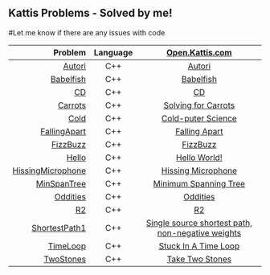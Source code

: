 ## Kattis Problems - Solved by me!

#Let me know if there are any issues with code

| Problem | Language | [Open.Kattis.com](https://open.kattis.com/) |
|-----------:|:---------:|:------------:|
| [Autori](https://github.com/EvelioOrnelas/eornelas-Kattis/blob/master/Autori.cpp)  | C++ | [Autori](https://open.kattis.com/problems/autori)  |
| [Babelfish](https://github.com/EvelioOrnelas/eornelas-Kattis/blob/master/Babelfish.cpp)  | C++ | [Babelfish](https://open.kattis.com/problems/babelfish)  |
| [CD](https://github.com/EvelioOrnelas/eornelas-Kattis/blob/master/CD.cpp)  | C++ | [CD](https://open.kattis.com/problems/cd)  |
| [Carrots](https://github.com/EvelioOrnelas/eornelas-Kattis/blob/master/Carrots.cpp)  | C++ | [Solving for Carrots](https://open.kattis.com/problems/carrots)  |
| [Cold](https://github.com/EvelioOrnelas/eornelas-Kattis/blob/master/Cold.cpp)  | C++ | [Cold-puter Science](https://open.kattis.com/problems/cold)  |
| [FallingApart](https://github.com/EvelioOrnelas/eornelas-Kattis/blob/master/FallingApart.cpp)  | C++ | [Falling Apart](https://open.kattis.com/problems/fallingapart)  |
| [FizzBuzz](https://github.com/EvelioOrnelas/eornelas-Kattis/blob/master/FizzBuzz.cpp)  | C++ | [FizzBuzz](https://open.kattis.com/problems/fizzbuzz)  |
| [Hello](https://github.com/EvelioOrnelas/eornelas-Kattis/blob/master/HelloWorld.cpp)  | C++ | [Hello World!](https://open.kattis.com/problems/hello)  |
| [HissingMicrophone](https://github.com/EvelioOrnelas/eornelas-Kattis/blob/master/HissingMicrophone.cpp)  | C++ | [Hissing Microphone](https://open.kattis.com/problems/hissingmicrophone)  |
| [MinSpanTree](https://github.com/EvelioOrnelas/eornelas-Kattis/blob/master/MinSpanTree.cpp)  | C++ | [Minimum Spanning Tree](https://open.kattis.com/problems/minspantree)  |
| [Oddities](https://github.com/EvelioOrnelas/eornelas-Kattis/blob/master/Oddities.cpp)  | C++ | [Oddities](https://open.kattis.com/problems/oddities)  |
| [R2](https://github.com/EvelioOrnelas/eornelas-Kattis/blob/master/R2.cpp)  | C++ | [R2](https://open.kattis.com/problems/r2)  |
| [ShortestPath1](https://github.com/EvelioOrnelas/eornelas-Kattis/blob/master/ShortestPath1.cpp)  | C++ | [Single source shortest path, non-negative weights](https://open.kattis.com/problems/shortestpath1)  |
| [TimeLoop](https://github.com/EvelioOrnelas/eornelas-Kattis/blob/master/StuckInATimeLoop.cpp)  | C++ | [Stuck In A Time Loop](https://open.kattis.com/problems/timeloop)  |
| [TwoStones](https://github.com/EvelioOrnelas/eornelas-Kattis/blob/master/TwoStones.cpp)  | C++ | [Take Two Stones](https://open.kattis.com/problems/twostones)  |